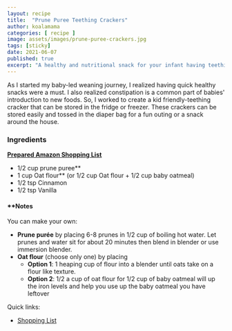 ```yaml
---
layout: recipe
title:  "Prune Puree Teething Crackers"
author: koalamama
categories: [ recipe ]
image: assets/images/prune-puree-crackers.jpg
tags: [sticky]
date: 2021-06-07
published: true
excerpt: "A healthy and nutritional snack for your infant having teething pains."
---
```


As I started my baby-led weaning journey, I realized having quick healthy snacks were a must. I also realized constipation is a common part of babies' introduction to new foods. So, I worked to create a kid friendly-teething cracker that can be stored in the fridge or freezer. These crackers can be stored easily and tossed in the diaper bag for a fun outing or a snack around the house.  


### Ingredients

**<a target="_blank" href="https://www.amazon.com/hz/wishlist/ls/235S4Z50EN10G?leftNavSection=Shopping&linkCode=ll2&tag=koalaco-20&linkId=9df084f92ed538516f7898d09968d3fb&language=en_US&ref_=as_li_ss_tl"><u>Prepared Amazon Shopping List</u></a>**
- 1/2 cup prune puree**
- 1 cup Oat flour** (or 1/2 cup Oat flour + 1/2 cup baby oatmeal)
- 1/2 tsp Cinnamon
- 1/2 tsp Vanilla



#### **Notes
You can make your own:

- **Prune purée** by placing 6-8 prunes in 1/2 cup of boiling hot water. Let prunes and water sit for about 20 minutes then blend in blender or use immersion blender. 
- **Oat flour** (choose only one) by placing 
    * **Option 1**: 1 heaping cup of flour into a blender until oats take on a flour like texture. 
    * **Option 2**: 1/2 a cup of oat flour for 1/2 cup of baby oatmeal will up the iron levels and help you use up the baby oatmeal you have leftover 



Quick links: 
- <a target="_blank" href="https://www.amazon.com/hz/wishlist/ls/235S4Z50EN10G?leftNavSection=Shopping&linkCode=ll2&tag=koalaco-20&linkId=9df084f92ed538516f7898d09968d3fb&language=en_US&ref_=as_li_ss_tl"><u>Shopping List</u></a>